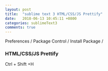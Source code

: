 ```yaml
---
layout: post
title:  "sublime text 3 HTML/CSS/JS Prettify"
date:   2018-06-13 10:45:11 +0800
categories: sublimeText3
comments: true
---
```





Preferences / Package Control / Install Package /

### HTML/CSS/JS Prettify

Ctrl + Shift +H



